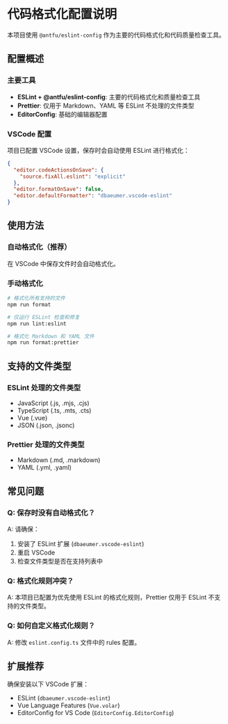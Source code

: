 # 代码格式化配置说明

本项目使用 `@antfu/eslint-config` 作为主要的代码格式化和代码质量检查工具。

## 配置概述

### 主要工具
- **ESLint + @antfu/eslint-config**: 主要的代码格式化和质量检查工具
- **Prettier**: 仅用于 Markdown、YAML 等 ESLint 不处理的文件类型
- **EditorConfig**: 基础的编辑器配置

### VSCode 配置

项目已配置 VSCode 设置，保存时会自动使用 ESLint 进行格式化：

```json
{
  "editor.codeActionsOnSave": {
    "source.fixAll.eslint": "explicit"
  },
  "editor.formatOnSave": false,
  "editor.defaultFormatter": "dbaeumer.vscode-eslint"
}
```

## 使用方法

### 自动格式化（推荐）
在 VSCode 中保存文件时会自动格式化。

### 手动格式化
```bash
# 格式化所有支持的文件
npm run format

# 仅运行 ESLint 检查和修复
npm run lint:eslint

# 格式化 Markdown 和 YAML 文件
npm run format:prettier
```

## 支持的文件类型

### ESLint 处理的文件类型
- JavaScript (.js, .mjs, .cjs)
- TypeScript (.ts, .mts, .cts)
- Vue (.vue)
- JSON (.json, .jsonc)

### Prettier 处理的文件类型
- Markdown (.md, .markdown)
- YAML (.yml, .yaml)

## 常见问题

### Q: 保存时没有自动格式化？
A: 请确保：
1. 安装了 ESLint 扩展 (`dbaeumer.vscode-eslint`)
2. 重启 VSCode
3. 检查文件类型是否在支持列表中

### Q: 格式化规则冲突？
A: 本项目已配置为优先使用 ESLint 的格式化规则，Prettier 仅用于 ESLint 不支持的文件类型。

### Q: 如何自定义格式化规则？
A: 修改 `eslint.config.ts` 文件中的 rules 配置。

## 扩展推荐

确保安装以下 VSCode 扩展：
- ESLint (`dbaeumer.vscode-eslint`)
- Vue Language Features (`Vue.volar`)
- EditorConfig for VS Code (`EditorConfig.EditorConfig`)
